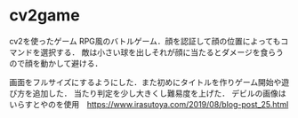 # cv2game
cv2を使ったゲーム
RPG風のバトルゲーム．顔を認証して顔の位置によってもコマンドを選択する．
敵は小さい球を出しそれが顔に当たるとダメージを食らうので顔を動かして避ける．

画面をフルサイズにするようにした．また初めにタイトルを作りゲーム開始や遊び方を追加した．
当たり判定を少し大きくし難易度を上げた．
デビルの画像はいらすとやのを使用　https://www.irasutoya.com/2019/08/blog-post_25.html
